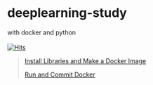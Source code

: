 # deeplearning-study
with docker and python
<br><br>
[![Hits](https://hits.seeyoufarm.com/api/count/incr/badge.svg?url=https%3A%2F%2Fgithub.com%2FYewon-dev%2Fdeeplearning-study&count_bg=%232D7BC7&title_bg=%23555555&icon=&icon_color=%23E7E7E7&title=hits&edge_flat=false)](https://hits.seeyoufarm.com)

> [Install Libraries and Make a Docker Image](https://github.com/Yewon-dev/deeplearning-study/blob/main/How-to-install-selenium-on-Docker.md)
> 
> [Run and Commit Docker](https://github.com/Yewon-dev/deeplearning-study/blob/main/Run-and-commit-docker.md)

